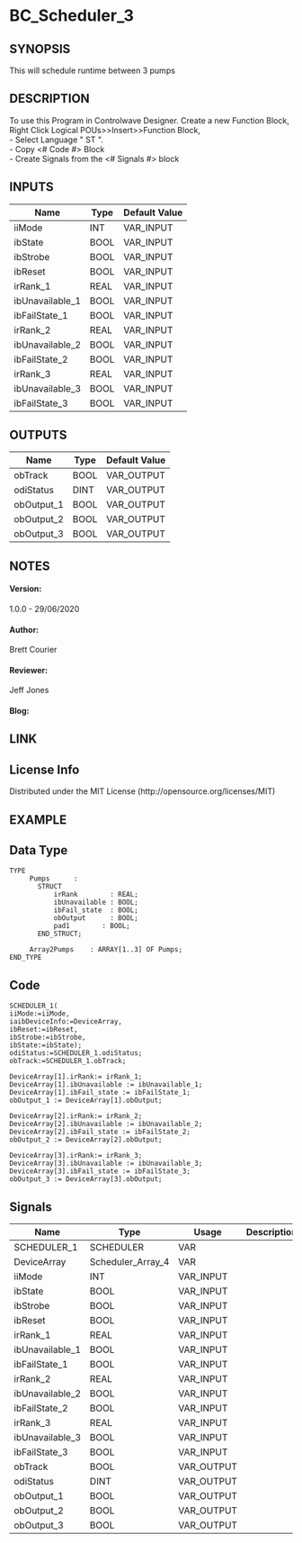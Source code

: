 <h1>BC_Scheduler_3</h1>
<h2>SYNOPSIS</h2>
This will schedule runtime between 3 pumps
<h2>DESCRIPTION</h2>
To use this Program in Controlwave Designer. 
Create a new Function Block, Right Click Logical POUs>>Insert>>Function Block, </br> 
-   Select Language " ST ".
</br>
-   Copy <# Code #> Block
</br> 
-   Create Signals from the <# Signals #> block

<h2>INPUTS</h2>

| Name | Type | Default Value |
| --- | --- | --- |
| iiMode | INT | VAR_INPUT
| ibState | BOOL | VAR_INPUT
| ibStrobe | BOOL | VAR_INPUT
| ibReset | BOOL | VAR_INPUT
| irRank_1 | REAL | VAR_INPUT
| ibUnavailable_1 | BOOL | VAR_INPUT
| ibFailState_1 | BOOL | VAR_INPUT
| irRank_2 | REAL | VAR_INPUT
| ibUnavailable_2 | BOOL | VAR_INPUT
| ibFailState_2 | BOOL | VAR_INPUT
| irRank_3 | REAL | VAR_INPUT
| ibUnavailable_3 | BOOL | VAR_INPUT
| ibFailState_3 | BOOL | VAR_INPUT

<h2>OUTPUTS</h2>

| Name | Type | Default Value |
| --- | --- | ---|
| obTrack | BOOL | VAR_OUTPUT
| odiStatus | DINT | VAR_OUTPUT
| obOutput_1 | BOOL | VAR_OUTPUT
| obOutput_2 | BOOL | VAR_OUTPUT
| obOutput_3 | BOOL | VAR_OUTPUT

<h2>NOTES</h2>
<h4>Version:</h4> 1.0.0 - 29/06/2020 </br>
<h4>Author:</h4> Brett Courier
<h4>Reviewer:</h4> Jeff Jones
<h4>Blog:</h4> 

<h2>LINK</h2> 
<h2>License Info</h2>
Distributed under the MIT License (http://opensource.org/licenses/MIT)

<h2>EXAMPLE</h2>

<h2>Data Type </h2>

```
TYPE
     Pumps      :
       STRUCT
           irRank        : REAL;
           ibUnavailable : BOOL;
           ibFail_state  : BOOL;
           obOutput      : BOOL;
           pad1        : BOOL;
       END_STRUCT;
 
     Array2Pumps    : ARRAY[1..3] OF Pumps;
END_TYPE
```

<h2>Code</h2>

```
SCHEDULER_1(
iiMode:=iiMode,
iaibDeviceInfo:=DeviceArray,
ibReset:=ibReset,
ibStrobe:=ibStrobe,
ibState:=ibState);
odiStatus:=SCHEDULER_1.odiStatus;
obTrack:=SCHEDULER_1.obTrack;

DeviceArray[1].irRank:= irRank_1;
DeviceArray[1].ibUnavailable := ibUnavailable_1;
DeviceArray[1].ibFail_state := ibFailState_1;
obOutput_1 := DeviceArray[1].obOutput;

DeviceArray[2].irRank:= irRank_2;
DeviceArray[2].ibUnavailable := ibUnavailable_2;
DeviceArray[2].ibFail_state := ibFailState_2;
obOutput_2 := DeviceArray[2].obOutput;

DeviceArray[3].irRank:= irRank_3;
DeviceArray[3].ibUnavailable := ibUnavailable_3;
DeviceArray[3].ibFail_state := ibFailState_3;
obOutput_3 := DeviceArray[3].obOutput;
```

<h2>Signals</h2>

| Name | Type | Usage | Description | Address | Retain | PDD | TB | Hidden |   InitvalueHidden | DefaultHiddent | Redundant |
| --- | --- | --- | --- | --- | --- | --- | --- | --- | --- | --- | --- |
| SCHEDULER_1 | SCHEDULER | VAR |  |  | 0 | 0 | 0 | 0 | 0 |  | 0 |
| DeviceArray | Scheduler_Array_4 | VAR |  |  | 0 | 0 | 0 | 0 | 0 |  | 0 |
| iiMode | INT | VAR_INPUT |  |  | 0 | 0 | 0 | 0 | 0 |  | 0 |
| ibState | BOOL | VAR_INPUT |  |  | 0 | 0 | 0 | 0 | 0 |  | 0 |
| ibStrobe | BOOL | VAR_INPUT |  |  | 0 | 0 | 0 | 0 | 0 |  | 0 |
| ibReset | BOOL | VAR_INPUT |  |  | 0 | 0 | 0 | 0 | 0 |  | 0 |
| irRank_1 | REAL | VAR_INPUT |  |  | 0 | 0 | 0 | 0 | 0 |  | 0 |
| ibUnavailable_1 | BOOL | VAR_INPUT |  |  | 0 | 0 | 0 | 0 | 0 |  | 0 |
| ibFailState_1 | BOOL | VAR_INPUT |  |  | 0 | 0 | 0 | 0 | 0 |  | 0 |
| irRank_2 | REAL | VAR_INPUT |  |  | 0 | 0 | 0 | 0 | 0 |  | 0 |
| ibUnavailable_2 | BOOL | VAR_INPUT |  |  | 0 | 0 | 0 | 0 | 0 |  | 0 |
| ibFailState_2 | BOOL | VAR_INPUT |  |  | 0 | 0 | 0 | 0 | 0 |  | 0 |
| irRank_3 | REAL | VAR_INPUT |  |  | 0 | 0 | 0 | 0 | 0 |  | 0 |
| ibUnavailable_3 | BOOL | VAR_INPUT |  |  | 0 | 0 | 0 | 0 | 0 |  | 0 |
| ibFailState_3 | BOOL | VAR_INPUT |  |  | 0 | 0 | 0 | 0 | 0 |  | 0 |
| obTrack | BOOL | VAR_OUTPUT |  |  | 0 | 0 | 0 | 0 | 0 |  | 0 |
| odiStatus | DINT | VAR_OUTPUT |  |  | 0 | 0 | 0 | 0 | 0 |  | 0 |
| obOutput_1 | BOOL | VAR_OUTPUT |  |  | 0 | 0 | 0 | 0 | 0 |  | 0 |
| obOutput_2 | BOOL | VAR_OUTPUT |  |  | 0 | 0 | 0 | 0 | 0 |  | 0 |
| obOutput_3 | BOOL | VAR_OUTPUT |  |  | 0 | 0 | 0 | 0 | 0 |  | 0 |
